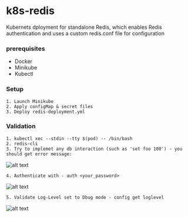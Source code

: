 # k8s-redis
Kubernets dployment for standalone Redis, which enables Redis authentication and uses a custom redis.conf file for configuration

### prerequisites
- Docker
- Minikube
- Kubectl

### Setup
```
1. Launch Minikube
2. Apply configMap & secret files
3. Deploy redis-deployment.yml
```

### Validation
```
1. kubectl xec --stdin --tty $(pod) -- /bin/bash
2. redis-cli
3. Try to implemet any db interaction (such as 'set foo 100') - you should get error message: 
```
![alt text](https://github.com/shahar5/k8s-redis/Pics_for_README.md/auth_err.PNG)
```
4. Authenticate with - auth <your_password>
```
![alt text](https://github.com/shahar5/k8s-redis/Pics_for_README.md/auth_ok.PNG)
```
5. Validate Log-Level set to Dbug mode - config get loglevel
```
![alt text](https://github.com/shahar5/k8s-redis/Pics_for_README.md/log_level.PNG)
